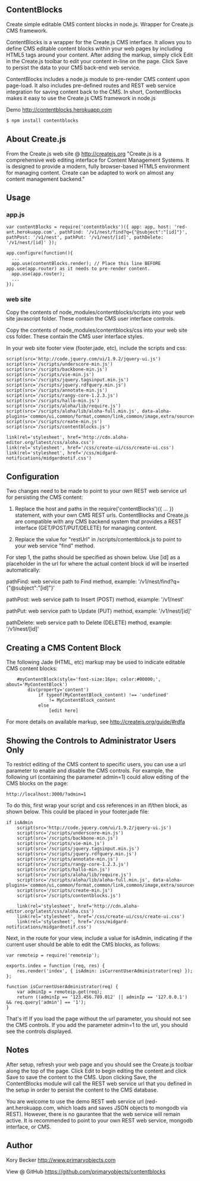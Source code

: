 ﻿ContentBlocks
--------

Create simple editable CMS content blocks in node.js. Wrapper for Create.js CMS framework.

ContentBlocks is a wrapper for the Create.js CMS interface. It allows you to define CMS editable content blocks within your web pages by including HTML5 tags around your content. After adding the markup, simply click Edit in the Create.js toolbar to edit your content in-line on the page. Click Save to persist the data to your CMS back-end web service.

ContentBlocks includes a node.js module to pre-render CMS content upon page-load. It also includes pre-defined routes and REST web service integration for saving content back to the CMS. In short, ContentBlocks makes it easy to use the Create.js CMS framework in node.js

Demo http://contentblocks.herokuapp.com

```bash
$ npm install contentblocks
```

## About Create.js

From the Create.js web site @ http://createjs.org
"Create.js is a comprehensive web editing interface for Content Management Systems. It is designed to provide a modern, fully browser-based HTML5 environment for managing content. Create can be adapted to work on almost any content management backend."

## Usage

### app.js

```
var contentBlocks = require('contentblocks')({ app: app, host: 'red-ant.herokuapp.com', pathFind: '/v1/nest/find?q={"@subject":"[id]"}', pathPost: '/v1/nest', pathPut: '/v1/nest/[id]', pathDelete: '/v1/nest/[id]' });

app.configure(function(){
  ...
  app.use(contentBlocks.render); // Place this line BEFORE app.use(app.router) as it needs to pre-render content.
  app.use(app.router);
  ...
});
```

### web site

Copy the contents of node_modules/contentblocks/scripts into your web site javascript folder. These contain the CMS user interface controls.

Copy the contents of node_modules/contentblocks/css into your web site css folder. These contain the CMS user interface styles.

In your web site footer view (footer.jade, etc), include the scripts and css:

```
script(src='http://code.jquery.com/ui/1.9.2/jquery-ui.js')
script(src='/scripts/underscore-min.js')
script(src='/scripts/backbone-min.js')
script(src='/scripts/vie-min.js')
script(src='/scripts/jquery.tagsinput.min.js')
script(src='/scripts/jquery.rdfquery.min.js')
script(src='/scripts/annotate-min.js')
script(src='/scripts/rangy-core-1.2.3.js')
script(src='/scripts/hallo-min.js')
script(src='/scripts/aloha/lib/require.js')
script(src='/scripts/aloha/lib/aloha-full.min.js', data-aloha-plugins='common/ui,common/format,common/link,common/image,extra/sourceview')
script(src='/scripts/create-min.js')
script(src='/scripts/contentblocks.js')

link(rel='stylesheet', href='http://cdn.aloha-editor.org/latest/css/aloha.css')
link(rel='stylesheet', href='/css/create-ui/css/create-ui.css')
link(rel='stylesheet', href='/css/midgard-notifications/midgardnotif.css')
```

## Configuration

Two changes need to be made to point to your own REST web service url for persisting the CMS content:

1. Replace the host and paths in the require('contentBlocks')({ ... }) statement, with your own CMS REST urls. ContentBlocks and Create.js are compatible with any CMS backend system that provides a REST interface (GET/POST/PUT/DELETE) for managing content.

2. Replace the value for "restUrl" in /scripts/contentblock.js to point to your web service "find" method.

For step 1, the paths should be specified as shown below. Use [id] as a placeholder in the url for where the actual content block id will be inserted automatically:

pathFind: web service path to Find method, example: '/v1/nest/find?q={"@subject":"[id]"}'

pathPost: web service path to Insert (POST) method, example: '/v1/nest'

pathPut: web service path to Update (PUT) method, example: '/v1/nest/[id]'

pathDelete: web service path to Delete (DELETE) method, example: '/v1/nest/[id]'

## Creating a CMS Content Block

The following Jade (HTML, etc) markup may be used to indicate editable CMS content blocks:

```
	#myContentBlock(style='font-size:16px; color:#00000;', about='MyContentBlock')
		div(property='content')
			if typeof(MyContentBlock_content) !== 'undefined'
				!= MyContentBlock_content
			else
				[edit here]
```

For more details on available markup, see http://createjs.org/guide/#rdfa

## Showing the Controls to Administrator Users Only

To restrict editing of the CMS content to specific users, you can use a url parameter to enable and disable the CMS controls. For example, the following url (containing the parameter admin=1) could allow editing of the CMS blocks on the page:

```
http://localhost:3000/?admin=1
```

To do this, first wrap your script and css references in an if/then block, as shown below. This could be placed in your footer.jade file:

```
if isAdmin
	script(src='http://code.jquery.com/ui/1.9.2/jquery-ui.js')
	script(src='/scripts/underscore-min.js')
	script(src='/scripts/backbone-min.js')
	script(src='/scripts/vie-min.js')
	script(src='/scripts/jquery.tagsinput.min.js')
	script(src='/scripts/jquery.rdfquery.min.js')
	script(src='/scripts/annotate-min.js')
	script(src='/scripts/rangy-core-1.2.3.js')
	script(src='/scripts/hallo-min.js')
	script(src='/scripts/aloha/lib/require.js')
	script(src='/scripts/aloha/lib/aloha-full.min.js', data-aloha-plugins='common/ui,common/format,common/link,common/image,extra/sourceview')
	script(src='/scripts/create-min.js')
	script(src='/scripts/contentblocks.js')

	link(rel='stylesheet', href='http://cdn.aloha-editor.org/latest/css/aloha.css')
	link(rel='stylesheet', href='/css/create-ui/css/create-ui.css')
	link(rel='stylesheet', href='/css/midgard-notifications/midgardnotif.css')
```

Next, in the route for your view, include a value for isAdmin, indicating if the current user should be able to edit the CMS blocks, as follows:

```
var remoteip = require('remoteip');

exports.index = function (req, res) {
    res.render('index', { isAdmin: isCurrentUserAdministrator(req) });
};

function isCurrentUserAdministrator(req) {
	var adminIp = remoteip.get(req);
	return ((adminIp == '123.456.789.012' || adminIp == '127.0.0.1') && req.query['admin'] == '1');
}
```

That's it! If you load the page without the url parameter, you should not see the CMS controls. If you add the parameter admin=1 to the url, you should see the controls displayed.

## Notes

After setup, refresh your web page and you should see the Create.js toolbar along the top of the page. Click Edit to begin editing the content and click Save to save the content to the CMS. Upon clicking Save, the ContentBlocks module will call the REST web service url that you defined in the setup in order to persist the content to the CMS database.

You are welcome to use the demo REST web service url (red-ant.herokuapp.com, which loads and saves JSON objects to mongodb via REST). However, there is no gaurantee that the web service will remain active. It is recommended to point to your own REST web service, mongodb interface, or CMS.

## Author

Kory Becker
http://www.primaryobjects.com

View @ GitHub
https://github.com/primaryobjects/contentblocks